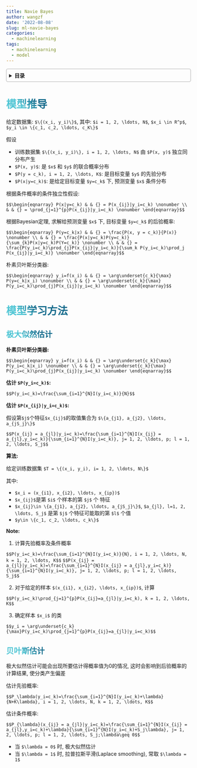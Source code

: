 ```yaml
---
title: Navie Bayes
author: wangzf
date: '2022-08-08'
slug: ml-navie-bayes
categories:
  - machinelearning
tags:
  - machinelearning
  - model
---
```


<style>
h1 {
    background-color: #2B90B6;
    background-image: linear-gradient(45deg, #4EC5D4 10%, #146b8c 20%);
    background-size: 100%;
    -webkit-background-clip: text;
    -moz-background-clip: text;
    -webkit-text-fill-color: transparent;
    -moz-text-fill-color: transparent;
}
h2 {
    background-color: #2B90B6;
    background-image: linear-gradient(45deg, #4EC5D4 10%, #146b8c 20%);
    background-size: 100%;
    -webkit-background-clip: text;
    -moz-background-clip: text;
    -webkit-text-fill-color: transparent;
    -moz-text-fill-color: transparent;
}
h3 {
    background-color: #2B90B6;
    background-image: linear-gradient(45deg, #4EC5D4 10%, #146b8c 20%);
    background-size: 100%;
    -webkit-background-clip: text;
    -moz-background-clip: text;
    -webkit-text-fill-color: transparent;
    -moz-text-fill-color: transparent;
}
details {
    border: 1px solid #aaa;
    border-radius: 4px;
    padding: .5em .5em 0;
}
summary {
    font-weight: bold;
    margin: -.5em -.5em 0;
    padding: .5em;
}
details[open] {
    padding: .5em;
}
details[open] summary {
    border-bottom: 1px solid #aaa;
    margin-bottom: .5em;
}
img {
    pointer-events: none;
}
</style>

<details><summary>目录</summary><p>

- [模型推导](#模型推导)
- [模型学习方法](#模型学习方法)
  - [极大似然估计](#极大似然估计)
  - [贝叶斯估计](#贝叶斯估计)
</p></details><p></p>


# 模型推导

给定数据集: `$\{(x_i, y_i)\}$`, 其中: `$i = 1, 2, \ldots, N$`, `$x_i \in R^p$`, `$y_i \in \{c_1, c_2, \ldots, c_K\}$`

假设

- 训练数据集 `$\{(x_i, y_i)\}, i = 1, 2, \ldots, N$` 由 `$P(x, y)$` 独立同分布产生
- `$P(x, y)$`:  是 `$x$` 和 `$y$` 的联合概率分布
- `$P(y = c_k), i = 1, 2, \ldots, K$`: 是目标变量 `$y$` 的先验分布
- `$P(x|y=c_k)$`: 是给定目标变量 `$y=c_k$` 下, 预测变量 `$x$` 条件分布

根据条件概率的条件独立性假设: 

`$$\begin{eqnarray}
   P(x|y=c_k) & & {} = P(x_{ij}|y_i=c_k) \nonumber \\
   		   & & {} = \prod_{j=1}^{p}P(x_{ij}|y_i=c_k) \nonumber
   \end{eqnarray}$$`

根据Bayesian定理, 求解给预测变量 `$x$` 下, 目标变量 `$y=c_k$` 的后验概率: 

`$$\begin{eqnarray}
   P(y=c_k|x) & & {} = \frac{P(x, y = c_k)}{P(x)} \nonumber \\
   		   & & {} = \frac{P(x|y=c_k)P(y=c_k)}{\sum_{k}P(x|y=c_k)P(Y=c_k)} \nonumber \\
   		   & & {} = \frac{P(y_i=c_k)\prod_{j}P(x_{ij}|y_i=c_k)}{\sum_k P(y_i=c_k)\prod_j P(x_{ij}|y_i=c_k)} \nonumber
   \end{eqnarray}$$`

朴素贝叶斯分类器: 

`$$\begin{eqnarray}
   y_i=f(x_i) & & {} = \arg\underset{c_k}{\max} P(y=c_k|x_i) \nonumber \\
   	       & & {} = \arg\underset{c_k}{\max} P(y_i=c_k)\prod_{j}P(x_{ij}|y_i=c_k) \nonumber
   \end{eqnarray}$$`

# 模型学习方法

## 极大似然估计

**朴素贝叶斯分类器:**

`$$\begin{eqnarray}
   y_i=f(x_i) & & {} = \arg\underset{c_k}{\max} P(y_i=c_k|x_i) \nonumber \\
   	       & & {} = \arg\underset{c_k}{\max} P(y_i=c_k)\prod_{j}P(x_{ij}|y_i=c_k) \nonumber
   \end{eqnarray}$$`

**估计 `$P(y_i=c_k)$`:**

`$$P(y_i=c_k)=\frac{\sum_{i=1}^{N}I(y_i=c_k)}{N}$$`

**估计 `$P(x_{ij}|y_i=c_k)$`:**

假设第`$j$`个特征`$x_{ij}$`的取值集合为 `$\{a_{j1}, a_{j2}, \ldots, a_{jS_j}\}$`

`$$P(x_{ij} = a_{jl}|y_i=c_k)=\frac{\sum_{i=1}^{N}I(x_{ij} = a_{jl},y_i=c_k)}{\sum_{i=1}^{N}I(y_i=c_k)}, j= 1, 2, \ldots, p; l = 1, 2, \ldots, S_j$$`

**算法:**

给定训练数据集 `$T = \{(x_i, y_i), i= 1, 2, \ldots, N\}$`

其中: 

- `$x_i = (x_{i1}, x_{i2}, \ldots, x_{ip})$`
- `$x_{ij}$`是第 `$i$` 个样本的第 `$j$` 个 特征
- `$x_{ij}\in \{a_{j1}, a_{j2}, \ldots, a_{jS_j}\}$`, `$a_{jl}, l=1, 2, \ldots, S_j$` 是第 `$j$` 个特征可能取的第 `$l$` 个值
- `$y\in \{c_1, c_2, \ldots, c_k\}$`

**Note:**

1. 计算先验概率及条件概率

`$$P(y_i=c_k)=\frac{\sum_{i=1}^{N}I(y_i=c_k)}{N}, i = 1, 2, \ldots, N, k = 1, 2, \ldots, K$$`
`$$P(x_{ij} = a_{jl}|y_i=c_k)=\frac{\sum_{i=1}^{N}I(x_{ij} = a_{jl},y_i=c_k)}{\sum_{i=1}^{N}I(y_i=c_k)}, j= 1, 2, \ldots, p; l = 1, 2, \ldots, S_j$$`

2. 对于给定的样本 `$(x_{i1}, x_{i2}, \ldots, x_{ip})$`, 计算 

`$$P(y_i=c_k)\prod_{j=1}^{p}P(x_{ij}=a_{jl}|y_i=c_k), k = 1, 2, \ldots, K$$`

3. 确定样本 `$x_i$` 的类 

`$$y_i = \arg\underset{c_k}{\max}P(y_i=c_k)\prod_{j=1}^{p}P(x_{ij}=a_{jl}|y_i=c_k)$$`



## 贝叶斯估计

极大似然估计可能会出现所要估计得概率值为0的情况, 这时会影响到后验概率的计算结果, 使分类产生偏差

估计先验概率: 

`$$P_\lambda(y_i=c_k)=\frac{\sum_{i=1}^{N}I(y_i=c_k)+\lambda}{N+K\lambda}, i = 1, 2, \ldots, N, k = 1, 2, \ldots, K$$`

估计条件概率: 

`$$P_{\lambda}(x_{ij} = a_{jl}|y_i=c_k)=\frac{\sum_{i=1}^{N}I(x_{ij} = a_{jl},y_i=c_k)+\lambda}{\sum_{i=1}^{N}I(y_i=c_k)+S_j\lambda}, j= 1, 2, \ldots, p; l = 1, 2, \ldots, S_j;\lambda\geq 0$$`

- 当 `$\lambda = 0$` 时, 极大似然估计
- 当 `$\lambda = 1$` 时, 拉普拉斯平滑(Laplace smoothing), 常取 `$\lambda = 1$`
